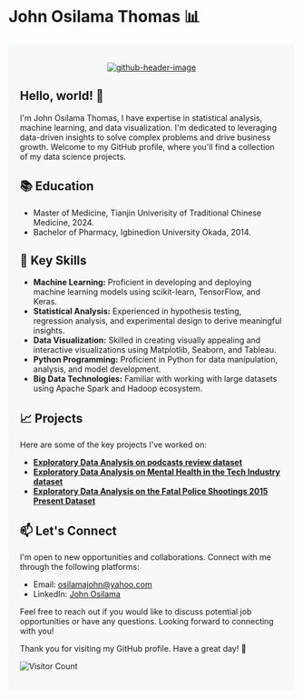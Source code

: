 # John Osilama Thomas 📊

<div style="background-color: #f6f8fa; padding: 20px;">
  <p align="center">
<a href="https://ibb.co/LzMbNks">
  <img src="https://i.ibb.co/5WdtKMJ/github-header-image.png" alt="github-header-image" border="0">
</a>

  </p>
  
  ## Hello, world! 👋
  
  I'm John Osilama Thomas, I have expertise in statistical analysis, machine learning, and data visualization. I'm dedicated to leveraging data-driven insights to solve complex problems and drive business growth. Welcome to my GitHub profile, where you'll find a collection of my data science projects.
  
  ## 📚 Education
  
  - Master of Medicine, Tianjin Univerisity of Traditional Chinese Medicine, 2024.
  - Bachelor of Pharmacy, Igbinedion University Okada, 2014.
  
  ## 🚀 Key Skills
  
  - **Machine Learning:** Proficient in developing and deploying machine learning models using scikit-learn, TensorFlow, and Keras.
  - **Statistical Analysis:** Experienced in hypothesis testing, regression analysis, and experimental design to derive meaningful insights.
  - **Data Visualization:** Skilled in creating visually appealing and interactive visualizations using Matplotlib, Seaborn, and Tableau.
  - **Python Programming:** Proficient in Python for data manipulation, analysis, and model development.
  - **Big Data Technologies:** Familiar with working with large datasets using Apache Spark and Hadoop ecosystem.
  
  ## 📈 Projects
  
  Here are some of the key projects I've worked on:
  
  - **[Exploratory Data Analysis on podcasts review dataset](https://github.com/Osilamajohn/Podcast-Reviews-Dataset-EDA/blob/main/225.ipynb)**
  - **[Exploratory Data Analysis on Mental Health in the Tech Industry dataset](https://github.com/Osilamajohn/Exploratory-Data-Analysis-On-Mental-Health-in-the-Tech-Industry/blob/main/215.ipynb)**
  - **[Exploratory Data Analysis on the Fatal Police Shootings 2015 Present Dataset](https://github.com/Osilamajohn/Exploratory-Data-Analysis-on-the-Fatal-Police-Shootings-2015-Present-Dataset/blob/main/141.ipynb)**
  
  ## 📫 Let's Connect
  
  I'm open to new opportunities and collaborations. Connect with me through the following platforms:
  
  - Email: osilamajohn@yahoo.com
  - LinkedIn: [John Osilama](https://www.linkedin.com/in/johnosilama)
  
  Feel free to reach out if you would like to discuss potential job opportunities or have any questions. Looking forward to connecting with you!
  
  Thank you for visiting my GitHub profile. Have a great day! 🌟
 
  
  ![Visitor Count](https://profile-counter.glitch.me/{osilamajohn}/count.svg)
</div>
